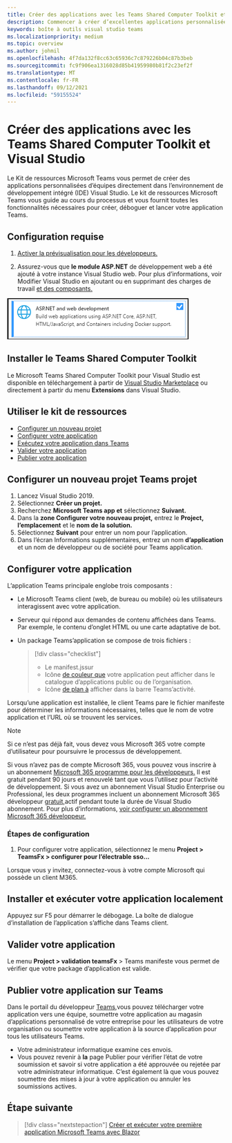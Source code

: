 ```yaml
---
title: Créer des applications avec les Teams Shared Computer Toolkit et Visual Studio
description: Commencer à créer d’excellentes applications personnalisées directement Visual Studio l’aide Microsoft Teams Shared Computer Toolkit
keywords: boîte à outils visual studio teams
ms.localizationpriority: medium
ms.topic: overview
ms.author: johmil
ms.openlocfilehash: 4f7da132f8cc63c65936c7c879226b04c87b3beb
ms.sourcegitcommit: fc9f906ea1316028d85b41959980b81f2c23ef2f
ms.translationtype: MT
ms.contentlocale: fr-FR
ms.lasthandoff: 09/12/2021
ms.locfileid: "59155524"
---
```

# <a name="build-apps-with-the-teams-toolkit-and-visual-studio"></a>Créer des applications avec les Teams Shared Computer Toolkit et Visual Studio

Le Kit de ressources Microsoft Teams vous permet de créer des applications personnalisées d’équipes directement dans l’environnement de développement intégré (IDE) Visual Studio. Le kit de ressources Microsoft Teams vous guide au cours du processus et vous fournit toutes les fonctionnalités nécessaires pour créer, déboguer et lancer votre application Teams.

## <a name="prerequisites"></a>Configuration requise

1. [Activer la prévisualisation pour les développeurs.](../resources/dev-preview/developer-preview-intro.md#enable-developer-preview)

2. Assurez-vous que **<span>le</span> module ASP.NET** de développement web a été ajouté à votre instance Visual Studio web. Pour plus d’informations, voir Modifier Visual Studio en ajoutant ou en supprimant des charges de travail [et des composants.](/visualstudio/install/modify-visual-studio?view=vs-2019&preserve-view=true)

![Module de asp.net Visual Studio](../assets/images/visual-studio-web-dev-module.png)

## <a name="install-the-teams-toolkit"></a>Installer le Teams Shared Computer Toolkit

Le Microsoft Teams Shared Computer Toolkit pour Visual Studio est disponible en téléchargement à partir de [Visual Studio Marketplace](https://marketplace.visualstudio.com/items?itemName=msft-vsteamstoolkit.vsteamstoolkit) ou directement à partir du menu **Extensions** dans Visual Studio.

## <a name="use-the-toolkit"></a>Utiliser le kit de ressources

- [Configurer un nouveau projet](#set-up-a-new-teams-project)
- [Configurer votre application](#configure-your-app)
- [Exécutez votre application dans Teams](#install-and-run-your-app-locally)
- [Valider votre application](#validate-your-app)
- [Publier votre application](#publish-your-app-to-teams)

## <a name="set-up-a-new-teams-project"></a>Configurer un nouveau projet Teams projet

1. Lancez Visual Studio 2019.
2. Sélectionnez **Créer un projet.**
3. Recherchez **Microsoft Teams app et** sélectionnez **Suivant.**
4. Dans la **zone Configurer votre nouveau projet,** entrez le **Project,** **l’emplacement** et le **nom de la solution.**
5. Sélectionnez **Suivant** pour entrer un nom pour l’application.
6. Dans l’écran Informations supplémentaires,  entrez un nom **d’application** et un nom de développeur ou de société pour Teams application.

## <a name="configure-your-app"></a>Configurer votre application

L’application Teams principale englobe trois composants :

- Le Microsoft Teams client (web, de bureau ou mobile) où les utilisateurs interagissent avec votre application.
- Serveur qui répond aux demandes de contenu affichées dans Teams. Par exemple, le contenu d’onglet HTML ou une carte adaptative de bot.
- Un package Teams’application se compose de trois fichiers :

    > [!div class="checklist"]
    >
    > - Le manifest.jssur
    > - Icône [de couleur que](../resources/schema/manifest-schema.md#icons) votre application peut afficher dans le catalogue d’applications public ou de l’organisation.
    > - Icône [de plan à](../resources/schema/manifest-schema.md#icons) afficher dans la barre Teams’activité.

Lorsqu’une application est installée, le client Teams pare le fichier manifeste pour déterminer les informations nécessaires, telles que le nom de votre application et l’URL où se trouvent les services.

> [!NOTE]
>Si ce n’est pas déjà fait, vous devez vous Microsoft 365 votre compte d’utilisateur pour poursuivre le processus de développement.
>
> Si vous n’avez pas de compte Microsoft 365, vous pouvez vous inscrire à un abonnement [Microsoft 365 programme pour les développeurs.](https://developer.microsoft.com/microsoft-365/dev-program) Il est gratuit pendant 90 jours et renouvelé tant que vous l’utilisez pour l’activité de développement. Si vous avez un abonnement Visual Studio Enterprise ou Professional, les deux programmes incluent un abonnement Microsoft 365 développeur [gratuit,](https://aka.ms/MyVisualStudioBenefits)actif pendant toute la durée de Visual Studio abonnement. Pour plus d’informations, [voir configurer un abonnement Microsoft 365 développeur.](/office/developer-program/office-365-developer-program-get-started)

### <a name="configuration-steps"></a>Étapes de configuration

1. Pour configurer votre application, sélectionnez le menu **Project > TeamsFx > configurer pour l’électrable sso...**

Lorsque vous y invitez, connectez-vous à votre compte Microsoft qui possède un client M365.

## <a name="install-and-run-your-app-locally"></a>Installer et exécuter votre application localement

Appuyez sur F5 pour démarrer le débogage. La boîte de dialogue d’installation de l’application s’affiche dans Teams client.

## <a name="validate-your-app"></a>Valider votre application

Le menu **Project > validation teamsFx** > Teams manifeste vous permet de vérifier que votre package d’application est valide.

## <a name="publish-your-app-to-teams"></a>Publier votre application sur Teams

Dans le portail du développeur [Teams,](https://dev.teams.microsoft.com/home)vous pouvez télécharger votre application vers une équipe, soumettre votre application au magasin d’applications personnalisé de votre entreprise pour les utilisateurs de votre organisation ou soumettre votre application à la source d’application pour tous les utilisateurs Teams.

- Votre administrateur informatique examine ces envois.
- Vous pouvez revenir à **la** page Publier pour vérifier l’état de votre soumission et savoir si votre application a été approuvée ou rejetée par votre administrateur informatique. C’est également là que vous pouvez soumettre des mises à jour à votre application ou annuler les soumissions actives.

## <a name="next-step"></a>Étape suivante

> [!div class="nextstepaction"]
> [Créer et exécuter votre première application Microsoft Teams avec Blazor](../get-started/first-app-blazor.md)
